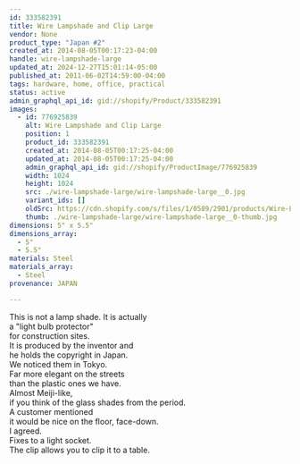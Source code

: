```yaml
---
id: 333582391
title: Wire Lampshade and Clip Large
vendor: None
product_type: "Japan #2"
created_at: 2014-08-05T00:17:23-04:00
handle: wire-lampshade-large
updated_at: 2024-12-27T15:01:14-05:00
published_at: 2011-06-02T14:59:00-04:00
tags: hardware, home, office, practical
status: active
admin_graphql_api_id: gid://shopify/Product/333582391
images:
  - id: 776925839
    alt: Wire Lampshade and Clip Large
    position: 1
    product_id: 333582391
    created_at: 2014-08-05T00:17:25-04:00
    updated_at: 2014-08-05T00:17:25-04:00
    admin_graphql_api_id: gid://shopify/ProductImage/776925839
    width: 1024
    height: 1024
    src: ./wire-lampshade-large/wire-lampshade-large__0.jpg
    variant_ids: []
    oldSrc: https://cdn.shopify.com/s/files/1/0589/2901/products/Wire-Lamp-and-Clip-Large.jpeg?v=1407212245
    thumb: ./wire-lampshade-large/wire-lampshade-large__0-thumb.jpg
dimensions: 5" x 5.5"
dimensions_array:
  - 5"
  - 5.5"
materials: Steel
materials_array:
  - Steel
provenance: JAPAN

---
```


This is not a lamp shade. It is actually  
a "light bulb protector"  
for construction sites.  
It is produced by the inventor and  
he holds the copyright in Japan.  
We noticed them in Tokyo.  
Far more elegant on the streets  
than the plastic ones we have.  
Almost Meiji-like,  
if you think of the glass shades from the period.  
A customer mentioned  
it would be nice on the floor, face-down.  
I agreed.  
Fixes to a light socket.  
The clip allows you to clip it to a table.